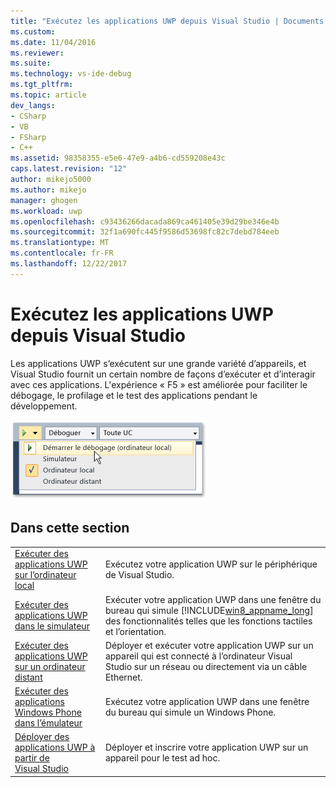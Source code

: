 ```yaml
---
title: "Exécutez les applications UWP depuis Visual Studio | Documents Microsoft"
ms.custom: 
ms.date: 11/04/2016
ms.reviewer: 
ms.suite: 
ms.technology: vs-ide-debug
ms.tgt_pltfrm: 
ms.topic: article
dev_langs:
- CSharp
- VB
- FSharp
- C++
ms.assetid: 98358355-e5e6-47e9-a4b6-cd559208e43c
caps.latest.revision: "12"
author: mikejo5000
ms.author: mikejo
manager: ghogen
ms.workload: uwp
ms.openlocfilehash: c93436266dacada869ca461405e39d29be346e4b
ms.sourcegitcommit: 32f1a690fc445f9586d53698fc82c7debd784eeb
ms.translationtype: MT
ms.contentlocale: fr-FR
ms.lasthandoff: 12/22/2017
---
```

# <a name="run-uwp-apps-from-visual-studio"></a>Exécutez les applications UWP depuis Visual Studio
Les applications UWP s’exécutent sur une grande variété d’appareils, et Visual Studio fournit un certain nombre de façons d’exécuter et d’interagir avec ces applications. L'expérience « F5 » est améliorée pour faciliter le débogage, le profilage et le test des applications pendant le développement.  
  
 ![Démarrer le débogage et sélectionnez la cible](../debugger/media/vsrun_dropdownlist.png "VSRUN_DropDownList")  
  
## <a name="in-this-section"></a>Dans cette section  
  
|||  
|-|-|  
|[Exécuter des applications UWP sur l’ordinateur local](../debugger/run-windows-store-apps-on-the-local-machine.md)|Exécutez votre application UWP sur le périphérique de Visual Studio.|  
|[Exécuter des applications UWP dans le simulateur](../debugger/run-windows-store-apps-in-the-simulator.md)|Exécuter votre application UWP dans une fenêtre du bureau qui simule [!INCLUDE[win8_appname_long](../debugger/includes/win8_appname_long_md.md)] des fonctionnalités telles que les fonctions tactiles et l’orientation.|  
|[Exécuter des applications UWP sur un ordinateur distant](../debugger/run-windows-store-apps-on-a-remote-machine.md)|Déployer et exécuter votre application UWP sur un appareil qui est connecté à l’ordinateur Visual Studio sur un réseau ou directement via un câble Ethernet.|  
|[Exécuter des applications Windows Phone dans l’émulateur](../debugger/run-windows-phone-apps-in-the-emulator.md)|Exécutez votre application UWP dans une fenêtre du bureau qui simule un Windows Phone.|  
|[Déployer des applications UWP à partir de Visual Studio](../debugger/deploy-windows-store-apps-from-visual-studio.md)|Déployer et inscrire votre application UWP sur un appareil pour le test ad hoc.|